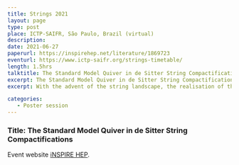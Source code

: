 ```yaml
---
title: Strings 2021
layout: page
type: post
place: ICTP-SAIFR, São Paulo, Brazil (virtual)
description: 
date: 2021-06-27
paperurl: https://inspirehep.net/literature/1869723
eventurl: https://www.ictp-saifr.org/strings-timetable/
length: 1.5hrs
talktitle: The Standard Model Quiver in de Sitter String Compactifications
excerpt: The Standard Model Quiver in de Sitter String Compactifications
excerpt: With the advent of the string landscape, the realisation of the Standard Model in general string theory compactifications to 4D has become a primary focus. This poster concerns novel constructions of the Standard Model in global set-ups of type IIB Calabi-Yau compactifications. We argue that...

categories:
   - Poster session
---
```


### Title: The Standard Model Quiver in de Sitter String Compactifications

Event website [iNSPIRE HEP](https://www.ictp-saifr.org/strings-timetable/).
